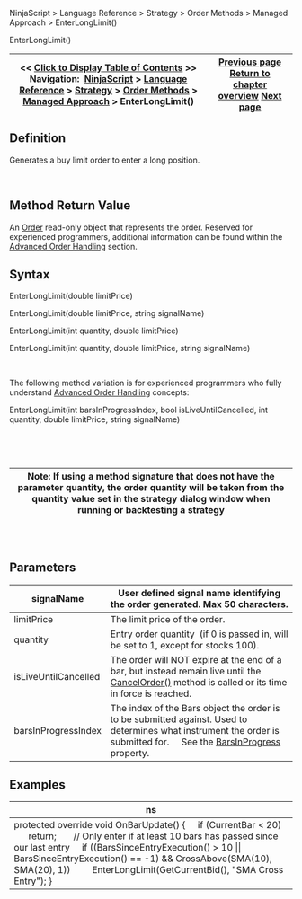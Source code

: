﻿


NinjaScript \> Language Reference \> Strategy \> Order Methods \> Managed Approach \> EnterLongLimit()






















EnterLongLimit()







| \<\< [Click to Display Table of Contents](enterlonglimit.md) \>\> **Navigation:**     [NinjaScript](ninjascript-1.md) \> [Language Reference](language_reference_wip-1.md) \> [Strategy](strategy-1.md) \> [Order Methods](order_methods-1.md) \> [Managed Approach](managed_approach-1.md) \> EnterLongLimit() | [Previous page](enterlong-1.md) [Return to chapter overview](managed_approach-1.md) [Next page](enterlongmit-1.md) |
| --- | --- |











## Definition


Generates a buy limit order to enter a long position.


 


## Method Return Value


An [Order](order-1.md) read\-only object that represents the order. Reserved for experienced programmers, additional information can be found within the [Advanced Order Handling](advanced_order_handling-1.md) section.


## 


## Syntax


EnterLongLimit(double limitPrice)  

EnterLongLimit(double limitPrice, string signalName)


EnterLongLimit(int quantity, double limitPrice)


EnterLongLimit(int quantity, double limitPrice, string signalName)


 


The following method variation is for experienced programmers who fully understand [Advanced Order Handling](advanced_order_handling-1.md) concepts:


EnterLongLimit(int barsInProgressIndex, bool isLiveUntilCancelled, int quantity, double limitPrice, string signalName)


 


 




| Note: If using a method signature that does not have the parameter quantity, the order quantity will be taken from the quantity value set in the strategy dialog window when running or backtesting a strategy |
| --- |



## 


 


## Parameters




| signalName | User defined signal name identifying the order generated. Max 50 characters. |
| --- | --- |
| limitPrice | The limit price of the order. |
| quantity | Entry order quantity  (if 0 is passed in, will be set to 1, except for stocks 100\). |
| isLiveUntilCancelled | The order will NOT expire at the end of a bar, but instead remain live until the [CancelOrder()](managed_cancelorder-1.md) method is called or its time in force is reached. |
| barsInProgressIndex | The index of the Bars object the order is to be submitted against. Used to determines what instrument the order is submitted for.      See the [BarsInProgress](barsinprogress-1.md) property. |



## 


## 


## Examples




| ns |
| --- |
| protected override void OnBarUpdate() {      if (CurrentBar \< 20)          return;        // Only enter if at least 10 bars has passed since our last entry      if ((BarsSinceEntryExecution() \> 10 \|\| BarsSinceEntryExecution() \=\= \-1) \&\& CrossAbove(SMA(10), SMA(20), 1))          EnterLongLimit(GetCurrentBid(), "SMA Cross Entry"); } |



 


## 








